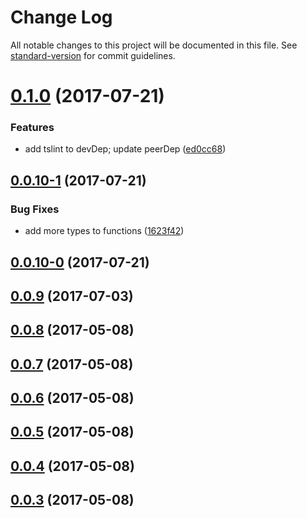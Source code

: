 # Change Log

All notable changes to this project will be documented in this file. See [standard-version](https://github.com/conventional-changelog/standard-version) for commit guidelines.

<a name="0.1.0"></a>
# [0.1.0](https://github.com/HKUST-VISLab/koa-bodyparser-ts/compare/v0.0.10-1...v0.1.0) (2017-07-21)


### Features

* add tslint to devDep; update peerDep ([ed0cc68](https://github.com/HKUST-VISLab/koa-bodyparser-ts/commit/ed0cc68))



<a name="0.0.10-1"></a>
## [0.0.10-1](https://github.com/HKUST-VISLab/koa-bodyparser-ts/compare/v0.0.10-0...v0.0.10-1) (2017-07-21)


### Bug Fixes

* add more types to functions ([1623f42](https://github.com/HKUST-VISLab/koa-bodyparser-ts/commit/1623f42))



<a name="0.0.10-0"></a>
## [0.0.10-0](https://github.com/HKUST-VISLab/koa-bodyparser-ts/compare/v0.0.9...v0.0.10-0) (2017-07-21)



<a name="0.0.9"></a>
## [0.0.9](https://github.com/HKUST-VISLab/koa-bodyparser-ts/compare/v0.0.8...v0.0.9) (2017-07-03)



<a name="0.0.8"></a>
## [0.0.8](https://github.com/HKUST-VISLab/koa-bodyparser-ts/compare/v0.0.7...v0.0.8) (2017-05-08)



<a name="0.0.7"></a>
## [0.0.7](https://github.com/HKUST-VISLab/koa-bodyparser-ts/compare/v0.0.6...v0.0.7) (2017-05-08)



<a name="0.0.6"></a>
## [0.0.6](https://github.com/HKUST-VISLab/koa-bodyparser-ts/compare/v0.0.5...v0.0.6) (2017-05-08)



<a name="0.0.5"></a>
## [0.0.5](https://github.com/HKUST-VISLab/koa-bodyparser-ts/compare/v0.0.4...v0.0.5) (2017-05-08)



<a name="0.0.4"></a>
## [0.0.4](https://github.com/HKUST-VISLab/koa-bodyparser-ts/compare/v0.0.3...v0.0.4) (2017-05-08)



<a name="0.0.3"></a>
## [0.0.3](https://github.com/HKUST-VISLab/koa-bodyparser-ts/compare/v0.0.2...v0.0.3) (2017-05-08)
